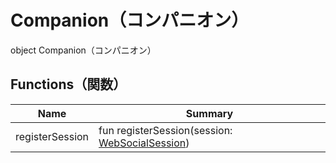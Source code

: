 # Companion（コンパニオン）

object Companion（コンパニオン）

## Functions（関数）

| Name            | Summary                                                                              |
| --------------- | ------------------------------------------------------------------------------------ |
| registerSession | fun registerSession(session: [WebSocialSession](../../-web-social-session/index.md)) |